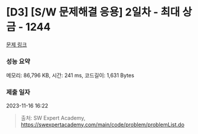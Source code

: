 # [D3] [S/W 문제해결 응용] 2일차 - 최대 상금 - 1244 

[문제 링크](https://swexpertacademy.com/main/code/problem/problemDetail.do?contestProbId=AV15Khn6AN0CFAYD) 

### 성능 요약

메모리: 86,796 KB, 시간: 241 ms, 코드길이: 1,631 Bytes

### 제출 일자

2023-11-16 16:22



> 출처: SW Expert Academy, https://swexpertacademy.com/main/code/problem/problemList.do
